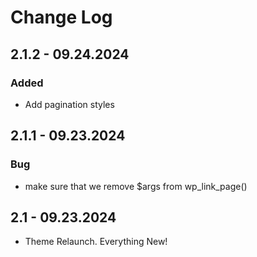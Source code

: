 # Change Log

## 2.1.2 - 09.24.2024

### Added
* Add pagination styles

## 2.1.1 - 09.23.2024

### Bug
* make sure that we remove $args from wp_link_page()

## 2.1 - 09.23.2024
* Theme Relaunch. Everything New!